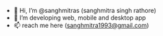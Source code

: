 - 👋 Hi, I’m @sanghmitras (sanghmitra singh rathore)
- 👀 I’m developing web, mobile and desktop app
- 📫 reach me here (sanghmitra1993@gmail.com)

